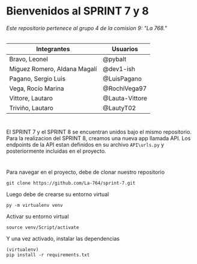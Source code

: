 # Bienvenidos al SPRINT 7 y 8

<h6>Este repositorio pertenece al grupo 4 de la comision 9: "La 768."</h6>

|Integrantes| Usuarios |
|--|--|
| Bravo, Leonel  | @pybalt |
| Miguez Romero, Aldana Magalí   | @dev1-ish |
| Pagano, Sergio   Luis | @LuisPagano |
| Vega,  Rocío Marina |  @RochiVega97 |
| Vittore, Lautaro | @Lauta-Vittore |
| Triviño, Lautaro | @LautyT02 |
#
El SPRINT 7 y el SPRINT 8 se encuentran unidos bajo el mismo repositorio.
Para la realizacion del SPRINT 8, creamos una nueva app llamada API. Los endpoints de la API estan definidos en su archivo `API\urls.py` y posteriormente incluidas en el proyecto.

#
Para navegar en el proyecto, debe de clonar nuestro repositorio

    git clone https://github.com/La-764/sprint-7.git

 Luego debe de crearse su entorno virtual
 

    py -m virtualenv venv
Activar su entorno virtual

    source venv/Script/activate
Y una vez activado, instalar las dependencias

    (virtualenv)
    pip install -r requirements.txt

